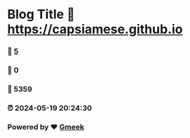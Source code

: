 # Blog Title :link: https://capsiamese.github.io 
### :page_facing_up: [5](https://capsiamese.github.io/tag.html) 
### :speech_balloon: 0 
### :hibiscus: 5359 
### :alarm_clock: 2024-05-19 20:24:30 
### Powered by :heart: [Gmeek](https://github.com/Meekdai/Gmeek)
